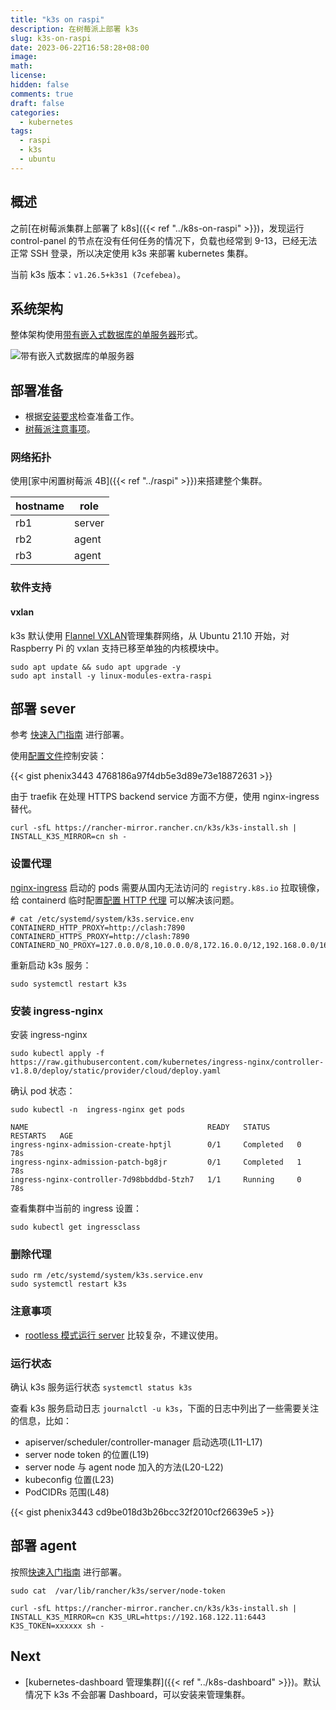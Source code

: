 ```yaml
---
title: "k3s on raspi"
description: 在树莓派上部署 k3s
slug: k3s-on-raspi
date: 2023-06-22T16:58:28+08:00
image:
math:
license:
hidden: false
comments: true
draft: false
categories:
  - kubernetes
tags:
  - raspi
  - k3s
  - ubuntu
---
```


## 概述

之前[在树莓派集群上部署了 k8s]({{< ref "../k8s-on-raspi" >}})，发现运行 control-panel 的节点在没有任何任务的情况下，负载也经常到 9-13，已经无法正常 SSH 登录，所以决定使用 k3s 来部署 kubernetes 集群。

当前 k3s 版本：`v1.26.5+k3s1 (7cefebea)`。

## 系统架构

整体架构使用[带有嵌入式数据库的单服务器](https://docs.k3s.io/zh/architecture#%E5%B8%A6%E6%9C%89%E5%B5%8C%E5%85%A5%E5%BC%8F%E6%95%B0%E6%8D%AE%E5%BA%93%E7%9A%84%E5%8D%95%E6%9C%8D%E5%8A%A1%E5%99%A8%E8%AE%BE%E7%BD%AE)形式。

![带有嵌入式数据库的单服务器](https://docs.k3s.io/zh/img/k3s-architecture-single-server-dark.svg)

## 部署准备

- 根据[安装要求](https://docs.k3s.io/zh/installation/requirements)检查准备工作。
- [树莓派注意事项](https://docs.k3s.io/zh/advanced#raspberry-pi)。

### 网络拓扑

使用[家中闲置树莓派 4B]({{< ref "../raspi" >}})来搭建整个集群。

| hostname | role   |
| -------- | ------ |
| rb1      | server |
| rb2      | agent  |
| rb3      | agent  |

### 软件支持

#### vxlan

k3s 默认使用 [Flannel VXLAN](https://docs.k3s.io/zh/installation/requirements#%E7%BD%91%E7%BB%9C)管理集群网络，从 Ubuntu 21.10 开始，对 Raspberry Pi 的 vxlan 支持已移至单独的内核模块中。

```shell
sudo apt update && sudo apt upgrade -y
sudo apt install -y linux-modules-extra-raspi
```

## 部署 sever

参考 [快速入门指南](https://docs.k3s.io/zh/quick-start) 进行部署。

使用[配置文件](https://docs.k3s.io/zh/installation/configuration#%E9%85%8D%E7%BD%AE%E6%96%87%E4%BB%B6)控制安装：

{{< gist phenix3443 4768186a97f4db5e3d89e73e18872631 >}}

由于 traefik 在处理 HTTPS backend service 方面不方便，使用 nginx-ingress 替代。

```shell
curl -sfL https://rancher-mirror.rancher.cn/k3s/k3s-install.sh | INSTALL_K3S_MIRROR=cn sh -
```

### 设置代理

[nginx-ingress](https://docs.nginx.com/nginx-ingress-controller/) 启动的 pods 需要从国内无法访问的 `registry.k8s.io` 拉取镜像，给 containerd 临时配置[配置 HTTP 代理](https://docs.k3s.io/zh/advanced#%E9%85%8D%E7%BD%AE-http-%E4%BB%A3%E7%90%86) 可以解决该问题。

```shell
# cat /etc/systemd/system/k3s.service.env
CONTAINERD_HTTP_PROXY=http://clash:7890
CONTAINERD_HTTPS_PROXY=http://clash:7890
CONTAINERD_NO_PROXY=127.0.0.0/8,10.0.0.0/8,172.16.0.0/12,192.168.0.0/16
```

重新启动 k3s 服务：

```shell
sudo systemctl restart k3s
```

### 安装 ingress-nginx

安装 ingress-nginx

```shell
sudo kubectl apply -f https://raw.githubusercontent.com/kubernetes/ingress-nginx/controller-v1.8.0/deploy/static/provider/cloud/deploy.yaml
```

确认 pod 状态：

```shell
sudo kubectl -n  ingress-nginx get pods

NAME                                        READY   STATUS      RESTARTS   AGE
ingress-nginx-admission-create-hptjl        0/1     Completed   0          78s
ingress-nginx-admission-patch-bg8jr         0/1     Completed   1          78s
ingress-nginx-controller-7d98bbddbd-5tzh7   1/1     Running     0          78s
```

查看集群中当前的 ingress 设置：

```shell
sudo kubectl get ingressclass
```

### 删除代理

```shell
sudo rm /etc/systemd/system/k3s.service.env
sudo systemctl restart k3s
```

### 注意事项

- [rootless 模式运行 server](https://docs.k3s.io/zh/advanced#%E4%BD%BF%E7%94%A8-rootless-%E6%A8%A1%E5%BC%8F%E8%BF%90%E8%A1%8C-server%E5%AE%9E%E9%AA%8C%E6%80%A7) 比较复杂，不建议使用。

### 运行状态

确认 k3s 服务运行状态 `systemctl status k3s`

查看 k3s 服务启动日志 `journalctl -u k3s`，下面的日志中列出了一些需要关注的信息，比如：

- apiserver/scheduler/controller-manager 启动选项(L11-L17)
- server node token 的位置(L19)
- server node 与 agent node 加入的方法(L20-L22)
- kubeconfig 位置(L23)
- PodCIDRs 范围(L48)

{{< gist phenix3443 cd9be018d3b26bcc32f2010cf26639e5 >}}

## 部署 agent

按照[快速入门指南](https://docs.k3s.io/zh/quick-start) 进行部署。

```shell
sudo cat  /var/lib/rancher/k3s/server/node-token

curl -sfL https://rancher-mirror.rancher.cn/k3s/k3s-install.sh | INSTALL_K3S_MIRROR=cn K3S_URL=https://192.168.122.11:6443 K3S_TOKEN=xxxxxx sh -
```

## Next

- [kubernetes-dashboard 管理集群]({{< ref "../k8s-dashboard" >}})。默认情况下 k3s 不会部署 Dashboard，可以安装来管理集群。
